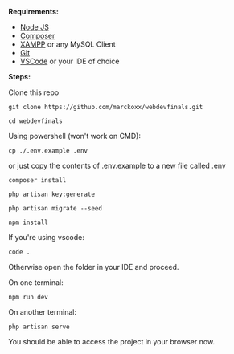 **Requirements:**

- [Node JS](https://nodejs.org/en)
- [Composer](https://getcomposer.org/download/)
- [XAMPP](https://www.apachefriends.org/download.html) or any MySQL Client
- [Git](https://git-scm.com/downloads)
- [VSCode](https://code.visualstudio.com/Download) or your IDE of choice

**Steps:**

Clone this repo

`git clone https://github.com/marckoxx/webdevfinals.git`

`cd webdevfinals`

Using powershell (won't work on CMD):

`cp ./.env.example .env`

or just copy the contents of .env.example to a new file called .env

`composer install`

`php artisan key:generate`

`php artisan migrate --seed`

`npm install`

If you're using vscode:

`code .`

Otherwise open the folder in your IDE and proceed.

On one terminal:

`npm run dev`

On another terminal:

`php artisan serve`

You should be able to access the project in your browser now.
